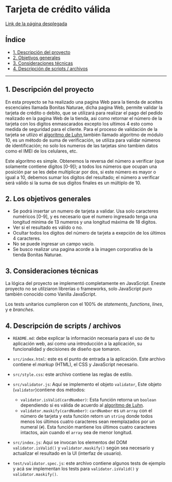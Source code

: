 # Tarjeta de crédito válida

[Link de la página desplegada](https://melilotbulge.github.io/DEV003-card-validation/)

## Índice

* [1. Descripción del proyecto](#1-Descripción-del-proyecto)
* [2. Objetivos generales](#2-objetivos-generales)
* [3. Consideraciones técnicas](#3-consideraciones-técnicas)
* [4. Descripción de scripts / archivos](#4-Descripción-de-scripts-/-archivos)

***

## 1. Descripción del proyecto

En esta proyecto se ha realizado una pagina Web para la tienda de aceites escenciales 
llamada Bonitas Naturae, dicha pagina Web, permite validar la tarjeta de crédito o debito, 
que se utilizará para realizar el pago del pedido realizado en la pagina Web de la tienda, 
asi como retornar el número de la tarjeta con los digitos enmascarados excepto los ultimos 4
esto como medida de seguridad para el cliente. Para el proceso de validación de la tarjeta se
utlizo el  [algoritmo de Luhn](https://es.wikipedia.org/wiki/Algoritmo_de_Luhn),también llamado 
algoritmo de módulo 10, es un método de suma de verificación, se utiliza para validar números de 
identificación; no solo los numeros de las tarjetas sino tambien datos como el IMEI de los celulares, 
etc.

Este algoritmo es simple. Obtenemos la reversa del número a verificar (que solamente contiene dígitos
[0-9]); a todos los números que ocupan una posición par se les debe multiplicar por dos, si este número
es mayor o igual a 10, debemos sumar los dígitos del resultado; el número a verificar será válido si
la suma de sus dígitos finales es un múltiplo de 10.

## 2. Los objetivos generales

* Se podrá insertar un numero de tarjeta a validar. Usa solo caracteres numéricos
 [0-9], y es necesario que el numero ingresado tenga una longitud minima de 13 numeros y una longitud
 máxima de 18 digitos.  
* Ver si el resultado es válido o no.  
* Ocultar todos los dígitos del número de tarjeta a exepción de los últimos
  4 caracteres.  
* No se puede ingresar un campo vacío.
* Se busco realizar una pagina acorde a la imagen corporativa de la tienda Bonitas Naturae.


## 3. Consideraciones técnicas


La lógica del proyecto se implementó completamente en JavaScript. Eneste proyecto no se utilziaron librerías 
o frameworks, solo JavaScript puro también conocido como Vanilla JavaScript.

Los tests unitarios cumplieron con el 100% de _statements_, _functions_, _lines_, y e _branches_.


## 4. Descripción de scripts / archivos

* `README.md`: debe explicar la información necesaria para el uso de tu aplicación
  web, así como una introducción a la aplicación, su funcionalidad y decisiones de
  diseño que tomaron.
* `src/index.html`: este es el punto de entrada a la aplicación. Este archivo
 contiene el _markup_ (HTML),  el CSS y JavaScript necesario.
* `src/style.css`: este archivo contiene las reglas de estilo. 
* `src/validator.js`: Aquí se implemento el objeto `validator`, Este objeto (`validator`)contiene dos
  métodos:
  - `validator.isValid(cardNumber)`:  Esta función retorna
     un `boolean` dependiendo si es válida de acuerdo al [algoritmo de Luhn](https://es.wikipedia.org/wiki/Algoritmo_de_Luhn).
  - `validator.maskify(cardNumber)`: `cardNumber` es un `array` con el número de tarjeta y esta función
   retorn un `string` donde todos menos los últimos cuatro caracteres sean reemplazados por un numeral (`#`).
   Esta función mantiene los últimos cuatro caracteres intactos, aún cuando el `array` sea de menor longitud.

* `src/index.js`: Aqui se invocan los elementos del DOM
  `validator.isValid()` y `validator.maskify()` según sea necesario y
  actualizar el resultado en la UI (interfaz de usuario).
* `test/validator.spec.js`: este archivo contiene algunos tests de ejemplo y acá
  sw implementan los tests para `validator.isValid()` y `validator.maskify()`.


